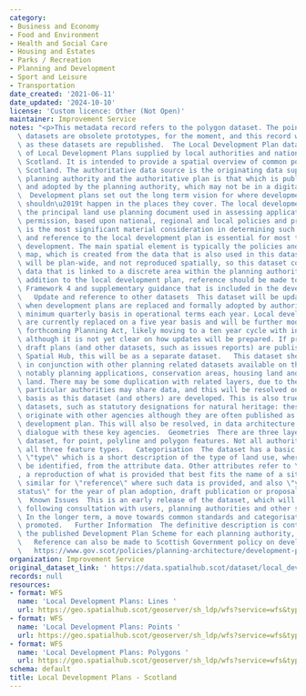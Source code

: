 ```yaml
---
category:
- Business and Economy
- Food and Environment
- Health and Social Care
- Housing and Estates
- Parks / Recreation
- Planning and Development
- Sport and Leisure
- Transportation
date_created: '2021-06-11'
date_updated: '2024-10-10'
license: 'Custom licence: Other (Not Open)'
maintainer: Improvement Service
notes: "<p>This metadata record refers to the polygon dataset. The point and polyline\
  \ datasets are obsolete prototypes, for the moment, and this record will be corrected\
  \ as these datasets are republished.  The Local Development Plan dataset is a composition\
  \ of Local Development Plans supplied by local authorities and national parks in\
  \ Scotland. It is intended to provide a spatial overview of common policies across\
  \ Scotland. The authoritative data source is the originating data supplied by the\
  \ planning authority and the authoritative plan is that which is published as approved\
  \ and adopted by the planning authority, which may not be in a digital format. \
  \  Development plans set out the long term vision for where development should and\
  \ shouldn\u2019t happen in the places they cover. The local development plan is\
  \ the principal land use planning document used in assessing applications for planning\
  \ permission, based upon national, regional and local policies and proposals. It\
  \ is the most significant material consideration in determining such applications\
  \ and reference to the local development plan is essential for most types of proposed\
  \ development. The main spatial element is typically the policies and proposals\
  \ map, which is created from the data that is also used in this dataset. Some policies\
  \ will be plan-wide, and not reproduced spatially, so this dataset contains policy\
  \ data that is linked to a discrete area within the planning authority area.   In\
  \ addition to the local development plan, reference should be made to National Planning\
  \ Framework 4 and supplementary guidance that is included in the development plan.\
  \   Update and reference to other datasets  This dataset will be updated as and\
  \ when development plans are replaced and formally adopted by authorities, on a\
  \ minimum quarterly basis in operational terms each year. Local development plans\
  \ are currently replaced on a five year basis and will be further modified by the\
  \ forthcoming Planning Act, likely moving to a ten year cycle with interim updates,\
  \ although it is not yet clear on how updates will be prepared. If proposed and\
  \ draft plans (and other datasets, such as issues reports) are published on the\
  \ Spatial Hub, this will be as a separate dataset.   This dataset should be used\
  \ in conjunction with other planning related datasets available on the Spatial Hub,\
  \ notably planning applications, conservation areas, housing land and employment\
  \ land. There may be some duplication with related layers, due to the ways that\
  \ particular authorities may share data, and this will be resolved on a layer-by-layer\
  \ basis as this dataset (and others) are developed. This is also true for some national\
  \ datasets, such as statutory designations for natural heritage: these typically\
  \ originate with other agencies although they are often published as part of a local\
  \ development plan. This will also be resolved, in data architecture terms, through\
  \ dialogue with these key agencies.  Geometries  There are three layers within this\
  \ dataset, for point, polyline and polygon features. Not all authorities capture\
  \ all three feature types.   Categorisation  The dataset has a basic taxonomy of\
  \ \"type\" which is a short description of the type of land use, where this can\
  \ be identified, from the attribute data. Other attributes refer to \"feature_name\"\
  , a reproduction of what is provided that best fits the name of a site or area,\
  \ similar for \"reference\" where such data is provided, and also \"year\" and \"\
  status\" for the year of plan adoption, draft publication or proposal or similar.\
  \  Known Issues  This is an early release of the dataset, which will change further\
  \ following consultation with users, planning authorities and other stakeholders.\
  \ In the longer term, a move towards common standards and categorisation will be\
  \ promoted.   Further Information  The definitive description is contained within\
  \ the published Development Plan Scheme for each planning authority, available online.\
  \   Reference can also be made to Scottish Government policy on development plans:\
  \   https://www.gov.scot/policies/planning-architecture/development-plans/</p>"
organization: Improvement Service
original_dataset_link: ' https://data.spatialhub.scot/dataset/local_development_plans-is'
records: null
resources:
- format: WFS
  name: 'Local Development Plans: Lines '
  url: https://geo.spatialhub.scot/geoserver/sh_ldp/wfs?service=wfs&typeName=sh_ldp:pub_ldplin
- format: WFS
  name: 'Local Development Plans: Points '
  url: https://geo.spatialhub.scot/geoserver/sh_ldp/wfs?service=wfs&typeName=sh_ldp:pub_ldppnt
- format: WFS
  name: 'Local Development Plans: Polygons '
  url: https://geo.spatialhub.scot/geoserver/sh_ldp/wfs?service=wfs&typeName=sh_ldp:pub_ldppol
schema: default
title: Local Development Plans - Scotland
---
```


